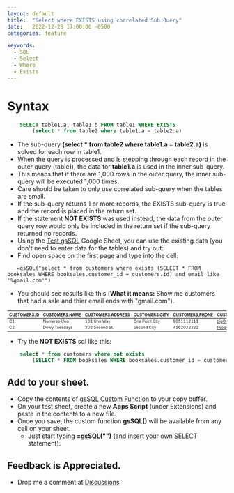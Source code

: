 ```yaml
---
layout: default
title:  "Select where EXISTS using correlated Sub Query"
date:   2022-12-28 17:00:00 -0500
categories: feature

keywords:
  - SQL
  - Select
  - Where
  - Exists
---
```


# Syntax

```sql
    SELECT table1.a, table1.b FROM table1 WHERE EXISTS 
        (select * from table2 where table1.a = table2.a)
```

* The sub-query **(select * from table2 where table1.a = table2.a)** is solved for each row in table1.
* When the query is processed and is stepping through each record in the outer query (table1), the data for **table1.a** is used in the inner sub-query.
* This means that if there are 1,000 rows in the outer query, the inner sub-query will be executed 1,000 times. 
* Care should be taken to only use correlated sub-query when the tables are small.
* If the sub-query returns 1 or more records, the EXISTS sub-query is true and the record is placed in the return set.
* If the statement **NOT EXISTS** was used instead, the data from the outer query row would only be included in the return set if the sub-query returned no records.
* Using the [Test gsSQL](https://docs.google.com/spreadsheets/d/1Zmyk7a7u0xvICrxen-c0CdpssrLTkHwYx6XL00Tb1ws/edit?usp=sharing) Google Sheet, you can use the existing data (you don't need to enter data for the tables) and try out:
* Find open space on the first page and type into the cell:  
```
   =gsSQL("select * from customers where exists (SELECT * FROM booksales WHERE booksales.customer_id = customers.id) and email like '%gmail.com'")
```
* You should see results like this (**What it means:** Show me customers that had a sale and thier email ends with "gmail.com").

<style scoped>
table {
  font-size: 9px;
}
</style>

|CUSTOMERS.ID|	CUSTOMERS.NAME|	CUSTOMERS.ADDRESS|	CUSTOMERS.CITY|	CUSTOMERS.PHONE|	CUSTOMERS.EMAIL|
| ---       | ---             | ---              | ---            |  ---           | ---               |
|C1|	Numereo Uno|	101 One Way|	One Point City|	9051112111|	bigOne@gmail.com|
|C2|	Dewy Tuesdays|	202 Second St.|	Second City|	4162022222|	twoguys@gmail.com|

* Try the **NOT EXISTS** sql like this:
```sql
    select * from customers where not exists 
        (SELECT * FROM booksales WHERE booksales.customer_id = customers.id)
```

## Add to your sheet.
* Copy the contents of [gsSQL Custom Function](https://github.com/demmings/gsSQL/blob/main/dist/gssql.js) to your copy buffer.
* On your test sheet, create a new **Apps Script** (under Extensions) and paste in the contents to a new file.
* Once you save, the custom function **gsSQL()** will be available from any cell on your sheet.
  * Just start typing **=gsSQL("")** (and insert your own SELECT statement).

## Feedback is Appreciated.
* Drop me a comment at [Discussions](https://github.com/demmings/gsSQL/discussions)
